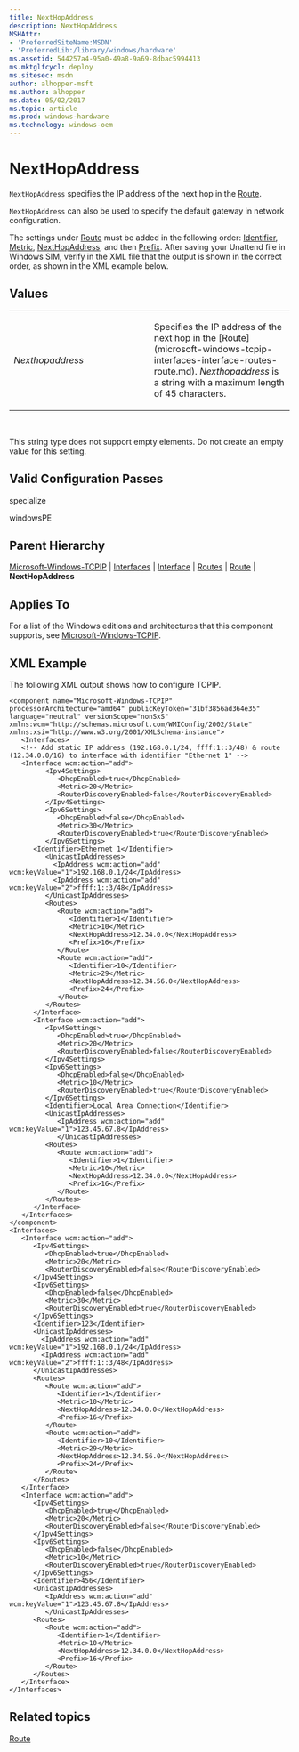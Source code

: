 ```yaml
---
title: NextHopAddress
description: NextHopAddress
MSHAttr:
- 'PreferredSiteName:MSDN'
- 'PreferredLib:/library/windows/hardware'
ms.assetid: 544257a4-95a0-49a8-9a69-8dbac5994413
ms.mktglfcycl: deploy
ms.sitesec: msdn
author: alhopper-msft
ms.author: alhopper
ms.date: 05/02/2017
ms.topic: article
ms.prod: windows-hardware
ms.technology: windows-oem
---
```


# NextHopAddress


`NextHopAddress` specifies the IP address of the next hop in the [Route](microsoft-windows-tcpip-interfaces-interface-routes-route.md).

`NextHopAddress` can also be used to specify the default gateway in network configuration.

The settings under [Route](http://go.microsoft.com/fwlink/?LinkId=254767) must be added in the following order: [Identifier](http://go.microsoft.com/fwlink/?LinkId=224315), [Metric](http://go.microsoft.com/fwlink/?LinkId=224320), [NextHopAddress](http://go.microsoft.com/fwlink/?LinkId=224322), and then [Prefix](http://go.microsoft.com/fwlink/?LinkId=224326). After saving your Unattend file in Windows SIM, verify in the XML file that the output is shown in the correct order, as shown in the XML example below.

## Values


<table>
<colgroup>
<col width="50%" />
<col width="50%" />
</colgroup>
<tbody>
<tr class="odd">
<td><p><em>Nexthopaddress</em></p></td>
<td><p>Specifies the IP address of the next hop in the [Route](microsoft-windows-tcpip-interfaces-interface-routes-route.md). <em>Nexthopaddress</em> is a string with a maximum length of 45 characters.</p></td>
</tr>
</tbody>
</table>

 

This string type does not support empty elements. Do not create an empty value for this setting.

## Valid Configuration Passes


specialize

windowsPE

## Parent Hierarchy


[Microsoft-Windows-TCPIP](microsoft-windows-tcpip.md) | [Interfaces](microsoft-windows-tcpip-interfaces.md) | [Interface](microsoft-windows-tcpip-interfaces-interface.md) | [Routes](microsoft-windows-tcpip-interfaces-interface-routes.md) | [Route](microsoft-windows-tcpip-interfaces-interface-routes-route.md) | **NextHopAddress**

## Applies To


For a list of the Windows editions and architectures that this component supports, see [Microsoft-Windows-TCPIP](microsoft-windows-tcpip.md).

## XML Example


The following XML output shows how to configure TCPIP.

```
<component name="Microsoft-Windows-TCPIP" processorArchitecture="amd64" publicKeyToken="31bf3856ad364e35" language="neutral" versionScope="nonSxS" xmlns:wcm="http://schemas.microsoft.com/WMIConfig/2002/State" xmlns:xsi="http://www.w3.org/2001/XMLSchema-instance">
   <Interfaces>
   <!-- Add static IP address (192.168.0.1/24, ffff:1::3/48) & route (12.34.0.0/16) to interface with identifier "Ethernet 1" -->      <Interface wcm:action="add">
         <Ipv4Settings>
            <DhcpEnabled>true</DhcpEnabled> 
            <Metric>20</Metric> 
            <RouterDiscoveryEnabled>false</RouterDiscoveryEnabled> 
         </Ipv4Settings>
         <Ipv6Settings>
            <DhcpEnabled>false</DhcpEnabled> 
            <Metric>30</Metric> 
            <RouterDiscoveryEnabled>true</RouterDiscoveryEnabled> 
         </Ipv6Settings>
      <Identifier>Ethernet 1</Identifier>
         <UnicastIpAddresses>
           <IpAddress wcm:action="add" wcm:keyValue="1">192.168.0.1/24</IpAddress>
           <IpAddress wcm:action="add" wcm:keyValue="2">ffff:1::3/48</IpAddress>
         </UnicastIpAddresses>
         <Routes>
            <Route wcm:action="add">
               <Identifier>1</Identifier> 
               <Metric>10</Metric> 
               <NextHopAddress>12.34.0.0</NextHopAddress> 
               <Prefix>16</Prefix> 
            </Route>
            <Route wcm:action="add">
               <Identifier>10</Identifier> 
               <Metric>29</Metric> 
               <NextHopAddress>12.34.56.0</NextHopAddress> 
               <Prefix>24</Prefix> 
            </Route>
         </Routes>
      </Interface>
      <Interface wcm:action="add">
         <Ipv4Settings>
            <DhcpEnabled>true</DhcpEnabled> 
            <Metric>20</Metric> 
            <RouterDiscoveryEnabled>false</RouterDiscoveryEnabled> 
         </Ipv4Settings>
         <Ipv6Settings>
            <DhcpEnabled>false</DhcpEnabled> 
            <Metric>10</Metric> 
            <RouterDiscoveryEnabled>true</RouterDiscoveryEnabled> 
         </Ipv6Settings>
         <Identifier>Local Area Connection</Identifier> 
         <UnicastIpAddresses>
            <IpAddress wcm:action="add" wcm:keyValue="1">123.45.67.8</IpAddress> 
            </UnicastIpAddresses>
         <Routes>
            <Route wcm:action="add">
               <Identifier>1</Identifier> 
               <Metric>10</Metric> 
               <NextHopAddress>12.34.0.0</NextHopAddress> 
               <Prefix>16</Prefix> 
            </Route>
         </Routes>
      </Interface>
   </Interfaces>
</component>
<Interfaces>
   <Interface wcm:action="add">
      <Ipv4Settings>
         <DhcpEnabled>true</DhcpEnabled> 
         <Metric>20</Metric> 
         <RouterDiscoveryEnabled>false</RouterDiscoveryEnabled> 
      </Ipv4Settings>
      <Ipv6Settings>
         <DhcpEnabled>false</DhcpEnabled> 
         <Metric>30</Metric> 
         <RouterDiscoveryEnabled>true</RouterDiscoveryEnabled> 
      </Ipv6Settings>
      <Identifier>123</Identifier>
      <UnicastIpAddresses>
        <IpAddress wcm:action="add" wcm:keyValue="1">192.168.0.1/24</IpAddress>
        <IpAddress wcm:action="add" wcm:keyValue="2">ffff:1::3/48</IpAddress>
      </UnicastIpAddresses>
      <Routes>
         <Route wcm:action="add">
            <Identifier>1</Identifier> 
            <Metric>10</Metric> 
            <NextHopAddress>12.34.0.0</NextHopAddress> 
            <Prefix>16</Prefix> 
         </Route>
         <Route wcm:action="add">
            <Identifier>10</Identifier> 
            <Metric>29</Metric> 
            <NextHopAddress>12.34.56.0</NextHopAddress> 
            <Prefix>24</Prefix> 
         </Route>
      </Routes>
   </Interface>
   <Interface wcm:action="add">
      <Ipv4Settings>
         <DhcpEnabled>true</DhcpEnabled> 
         <Metric>20</Metric> 
         <RouterDiscoveryEnabled>false</RouterDiscoveryEnabled> 
      </Ipv4Settings>
      <Ipv6Settings>
         <DhcpEnabled>false</DhcpEnabled> 
         <Metric>10</Metric> 
         <RouterDiscoveryEnabled>true</RouterDiscoveryEnabled> 
      </Ipv6Settings>
      <Identifier>456</Identifier> 
      <UnicastIpAddresses>
         <IpAddress wcm:action="add" wcm:keyValue="1">123.45.67.8</IpAddress> 
         </UnicastIpAddresses>
      <Routes>
         <Route wcm:action="add">
            <Identifier>1</Identifier> 
            <Metric>10</Metric> 
            <NextHopAddress>12.34.0.0</NextHopAddress> 
            <Prefix>16</Prefix> 
         </Route>
      </Routes>
   </Interface>
</Interfaces>
```

## Related topics


[Route](microsoft-windows-tcpip-interfaces-interface-routes-route.md)

 

 







